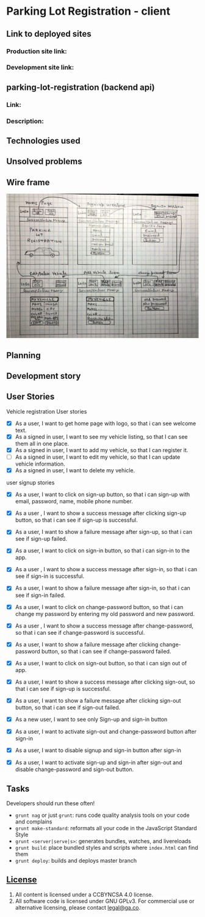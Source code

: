 # Parking Lot Registration - client




## Link to deployed sites

### Production site link:
### Development site link:

## parking-lot-registration (backend api)

### Link:

### Description:

## Technologies used

## Unsolved problems

## Wire frame

![wireframe diagram](./img/wireframe.jpg)

## Planning

## Development story

## User Stories

Vehicle registration User stories
* [x] As a user, I want to get home page with logo, so that i can see welcome text.
* [X] As a signed in user, I want to see my vehicle listing, so that I can see them all in one place.
* [x] As a signed in user, I want to add my vehicle, so that I can register it.
* [ ] As a signed in user, I want to edit my vehicle, so that I can update vehicle information.
* [X] As a signed in user, I want to delete my vehicle.

user signup stories
* [x] As a user, I want to click on sign-up button, so that i can sign-up with email, password, name, mobile phone number.
* [x] As a user , I want to show a success message after clicking  sign-up button, so that i can see if sign-up is successful.
* [x] As a user, I want to show a failure message after sign-up, so that i can see if sign-up failed.
* [x] As a user, I want to click on sign-in button, so that i can sign-in to the app.
* [x] As a user , I want to show a success message after sign-in, so that i can see if sign-in is successful.
* [x] As a user, I want to show a failure message after sign-in, so that i can see if sign-in failed.
* [x] As a user, I want to click on change-password button, so that i can change my password by entering my old password and new password.
* [x] As a user , I want to show a success message after change-password, so that i can see if change-password is successful.
* [x] As a user, I want to show a failure message after clicking change-password button, so that i can see if change-password failed.
* [x] As a user, I want to click on sign-out button, so that i can sign out of app.
* [x] As a user, I want to show a success message after clicking sign-out, so that i can see if sign-up is successful.
* [x] As a user, I want to show a failure message after clicking sign-out button, so that i can see if sign-out  failed.
* [x] As a new user, I want to see only Sign-up and sign-in button
* [x] As a user, I want to activate sign-out and change-password button after sign-in
* [x] As a user, I want to disable signup and sign-in button after sign-in
* [x] As a user, I want to activate sign-up and sign-in after sign-out and disable change-password and sign-out button.


## Tasks

Developers should run these often!

- `grunt nag` or just `grunt`: runs code quality analysis tools on your code
    and complains
- `grunt make-standard`: reformats all your code in the JavaScript Standard Style
- `grunt <server|serve|s>`: generates bundles, watches, and livereloads
- `grunt build`: place bundled styles and scripts where `index.html` can find
    them
- `grunt deploy`: builds and deploys master branch


## [License](LICENSE)

1. All content is licensed under a CC­BY­NC­SA 4.0 license.
1. All software code is licensed under GNU GPLv3. For commercial use or
    alternative licensing, please contact legal@ga.co.
